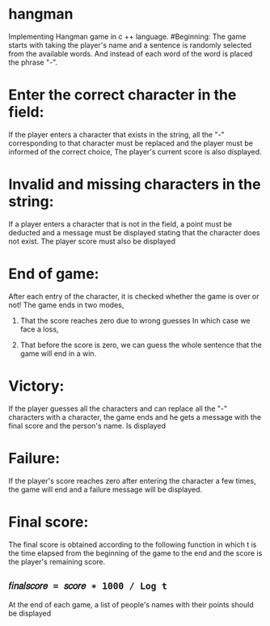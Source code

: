 ﻿# hangman
Implementing Hangman game in c ++ language.
#Beginning:
The game starts with taking the player's name and a sentence is randomly selected from the available words.
And instead of each word of the word is placed the phrase "-".

# Enter the correct character in the field:

If the player enters a character that exists in the string, all the "-" corresponding to that character must be replaced and the player must be informed of the correct choice,
The player's current score is also displayed.

# Invalid and missing characters in the string:

If a player enters a character that is not in the field, a point must be deducted and a message must be displayed stating that the character does not exist.
The player score must also be displayed

# End of game:
After each entry of the character, it is checked whether the game is over or not! The game ends in two modes,
 1) That the score reaches zero due to wrong guesses
In which case we face a loss,

2) That before the score is zero, we can guess the whole sentence that the game will end in a win.

 # Victory:

If the player guesses all the characters and can replace all the "-" characters with a character, the game ends and he gets a message with the final score and the person's name.
Is displayed


# Failure:
If the player's score reaches zero after entering the character a few times, the game will end and a failure message will be displayed.

# Final score:
The final score is obtained according to the following function in which t is the time elapsed from the beginning of the game to the end and the score is the player's remaining score.

## ``` 𝑓𝑖𝑛𝑎𝑙𝑠𝑐𝑜𝑟𝑒 = 𝑠𝑐𝑜𝑟𝑒 ∗ 1000 / Log t ```

At the end of each game, a list of people's names with their points should be displayed
